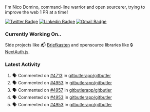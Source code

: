 
I'm Nico Domino, command-line warrior and open sourcerer, trying to improve the web 1 PR at a time!

[![Twitter Badge](https://img.shields.io/badge/-@ndom91-1ca0f1?style=flat-square&labelColor=1ca0f1&logo=twitter&logoColor=white&link=https://twitter.com/ndom91)](https://twitter.com/ndom91) [![Linkedin Badge](https://img.shields.io/badge/-ndom91-blue?style=flat-square&logo=Linkedin&logoColor=white&link=https://www.linkedin.com/in/ndom91/)](https://www.linkedin.com/in/ndom91/) [![Gmail Badge](https://img.shields.io/badge/-yo@ndo.dev-c14438?style=flat-square&logo=mail.ru&logoColor=white&link=mailto:yo@ndo.dev)](mailto:yo@ndo.dev)

### Currently Working On..

Side projects like 📬 [Briefkasten](https://briefkastenhq.com) and opensource libraries like 🔒 [NextAuth.js](https://github.com/nextauthjs/next-auth).

<!--START_SECTION_PROFILE_VIEWS:readme-info-->
<!--END_SECTION_PROFILE_VIEWS:readme-info-->

<!--START_SECTION_DAILY_COMMIT:readme-info-->
<!--END_SECTION_DAILY_COMMIT:readme-info-->

<!--START_SECTION_WEEKLY_COMMIT:readme-info-->
<!--END_SECTION_WEEKLY_COMMIT:readme-info-->

### Latest Activity

<!--START_SECTION:activity-->
1. 🗣 Commented on [#4713](https://github.com/gitbutlerapp/gitbutler/issues/4713#issuecomment-2370650455) in [gitbutlerapp/gitbutler](https://github.com/gitbutlerapp/gitbutler)
2. 🗣 Commented on [#4953](https://github.com/gitbutlerapp/gitbutler/issues/4953#issuecomment-2370642638) in [gitbutlerapp/gitbutler](https://github.com/gitbutlerapp/gitbutler)
3. 🗣 Commented on [#4957](https://github.com/gitbutlerapp/gitbutler/issues/4957#issuecomment-2370575701) in [gitbutlerapp/gitbutler](https://github.com/gitbutlerapp/gitbutler)
4. 🗣 Commented on [#4953](https://github.com/gitbutlerapp/gitbutler/issues/4953#issuecomment-2370561824) in [gitbutlerapp/gitbutler](https://github.com/gitbutlerapp/gitbutler)
5. 🗣 Commented on [#4953](https://github.com/gitbutlerapp/gitbutler/issues/4953#issuecomment-2368437276) in [gitbutlerapp/gitbutler](https://github.com/gitbutlerapp/gitbutler)
<!--END_SECTION:activity-->
